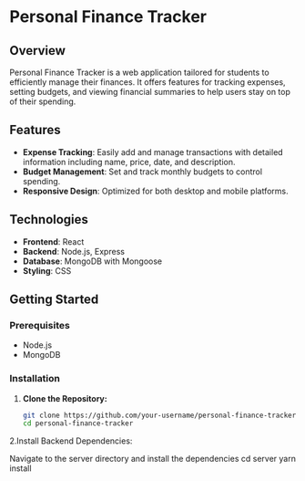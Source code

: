 # Personal Finance Tracker

## Overview

Personal Finance Tracker is a web application tailored for students to efficiently manage their finances. It offers features for tracking expenses, setting budgets, and viewing financial summaries to help users stay on top of their spending.

## Features

- **Expense Tracking**: Easily add and manage transactions with detailed information including name, price, date, and description.
- **Budget Management**: Set and track monthly budgets to control spending.
- **Responsive Design**: Optimized for both desktop and mobile platforms.

## Technologies

- **Frontend**: React
- **Backend**: Node.js, Express
- **Database**: MongoDB with Mongoose
- **Styling**: CSS

## Getting Started

### Prerequisites

- Node.js
- MongoDB

### Installation

1. **Clone the Repository:**

   ```bash
   git clone https://github.com/your-username/personal-finance-tracker.git
   cd personal-finance-tracker
2.Install Backend Dependencies:

Navigate to the server directory and install the dependencies
cd server
yarn install
